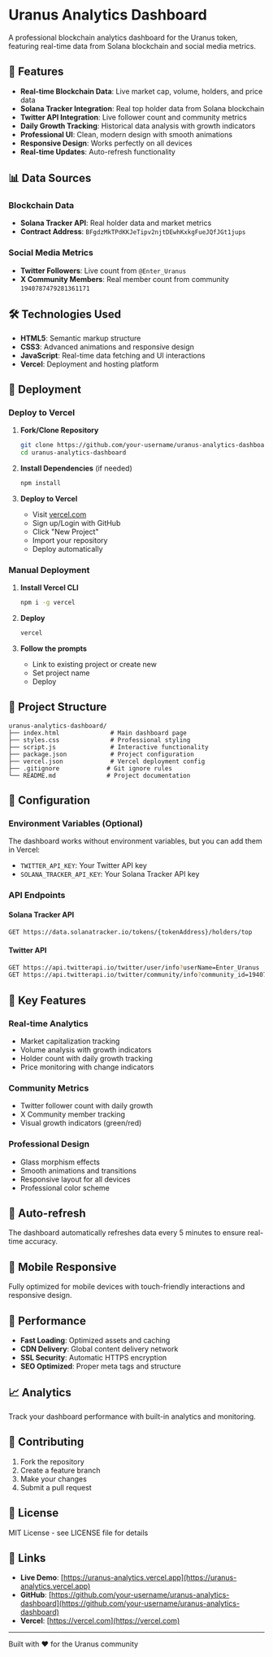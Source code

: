 # Uranus Analytics Dashboard

A professional blockchain analytics dashboard for the Uranus token, featuring real-time data from Solana blockchain and social media metrics.

## 🚀 Features

- **Real-time Blockchain Data**: Live market cap, volume, holders, and price data
- **Solana Tracker Integration**: Real top holder data from Solana blockchain
- **Twitter API Integration**: Live follower count and community metrics
- **Daily Growth Tracking**: Historical data analysis with growth indicators
- **Professional UI**: Clean, modern design with smooth animations
- **Responsive Design**: Works perfectly on all devices
- **Real-time Updates**: Auto-refresh functionality

## 📊 Data Sources

### Blockchain Data
- **Solana Tracker API**: Real holder data and market metrics
- **Contract Address**: `BFgdzMkTPdKKJeTipv2njtDEwhKxkgFueJQfJGt1jups`

### Social Media Metrics
- **Twitter Followers**: Live count from `@Enter_Uranus`
- **X Community Members**: Real member count from community `1940787479281361171`

## 🛠️ Technologies Used

- **HTML5**: Semantic markup structure
- **CSS3**: Advanced animations and responsive design
- **JavaScript**: Real-time data fetching and UI interactions
- **Vercel**: Deployment and hosting platform

## 🚀 Deployment

### Deploy to Vercel

1. **Fork/Clone Repository**
   ```bash
   git clone https://github.com/your-username/uranus-analytics-dashboard.git
   cd uranus-analytics-dashboard
   ```

2. **Install Dependencies** (if needed)
   ```bash
   npm install
   ```

3. **Deploy to Vercel**
   - Visit [vercel.com](https://vercel.com)
   - Sign up/Login with GitHub
   - Click "New Project"
   - Import your repository
   - Deploy automatically

### Manual Deployment

1. **Install Vercel CLI**
   ```bash
   npm i -g vercel
   ```

2. **Deploy**
   ```bash
   vercel
   ```

3. **Follow the prompts**
   - Link to existing project or create new
   - Set project name
   - Deploy

## 📁 Project Structure

```
uranus-analytics-dashboard/
├── index.html              # Main dashboard page
├── styles.css              # Professional styling
├── script.js               # Interactive functionality
├── package.json            # Project configuration
├── vercel.json             # Vercel deployment config
├── .gitignore             # Git ignore rules
└── README.md              # Project documentation
```

## 🔧 Configuration

### Environment Variables (Optional)
The dashboard works without environment variables, but you can add them in Vercel:

- `TWITTER_API_KEY`: Your Twitter API key
- `SOLANA_TRACKER_API_KEY`: Your Solana Tracker API key

### API Endpoints

#### Solana Tracker API
```bash
GET https://data.solanatracker.io/tokens/{tokenAddress}/holders/top
```

#### Twitter API
```bash
GET https://api.twitterapi.io/twitter/user/info?userName=Enter_Uranus
GET https://api.twitterapi.io/twitter/community/info?community_id=1940787479281361171
```

## 🎯 Key Features

### Real-time Analytics
- Market capitalization tracking
- Volume analysis with growth indicators
- Holder count with daily growth tracking
- Price monitoring with change indicators

### Community Metrics
- Twitter follower count with daily growth
- X Community member tracking
- Visual growth indicators (green/red)

### Professional Design
- Glass morphism effects
- Smooth animations and transitions
- Responsive layout for all devices
- Professional color scheme

## 🔄 Auto-refresh

The dashboard automatically refreshes data every 5 minutes to ensure real-time accuracy.

## 📱 Mobile Responsive

Fully optimized for mobile devices with touch-friendly interactions and responsive design.

## 🚀 Performance

- **Fast Loading**: Optimized assets and caching
- **CDN Delivery**: Global content delivery network
- **SSL Security**: Automatic HTTPS encryption
- **SEO Optimized**: Proper meta tags and structure

## 📈 Analytics

Track your dashboard performance with built-in analytics and monitoring.

## 🤝 Contributing

1. Fork the repository
2. Create a feature branch
3. Make your changes
4. Submit a pull request

## 📄 License

MIT License - see LICENSE file for details

## 🔗 Links

- **Live Demo**: [https://uranus-analytics.vercel.app](https://uranus-analytics.vercel.app)
- **GitHub**: [https://github.com/your-username/uranus-analytics-dashboard](https://github.com/your-username/uranus-analytics-dashboard)
- **Vercel**: [https://vercel.com](https://vercel.com)

---

Built with ❤️ for the Uranus community 
